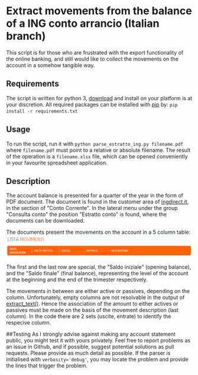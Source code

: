 
# Extract movements from the balance of a ING conto arrancio (Italian branch)
This script is for those who are frustrated with the export functionality of the online banking, and still would like to collect the movements on the account in a somehow tangible way.

## Requirements
The script is written for python 3, [download](https://www.python.org/downloads/) and install on your platform is at your discretion. All required packages can be installed with [pip](https://pip.pypa.io/en/stable/) by:
`pip install -r requirements.txt`

## Usage
To run the script, run it with 
`python parse_estratto_ing.py filename.pdf`
where `filename.pdf` must point to a relative or absolute filename. The result of the operation is a `filename.xlsx` file, which can be opened conveniently in your favourite spreadsheet application.

## Description
The account balance is presented for a quarter of the year in the form of PDF document. The document is found in the customer area of [ingdirect.it](https://www.ingdirect.it/), in the section of "Conto Corrente". In the lateral menu under the group "Consulta conto" the position "Estratto conto" is found, where the documents can be downloaded.

The documents present the movements on the account in a 5 column table:
![lista movimenti](doc\lista_movimenti.png)

The first and the last row are special, the "Saldo iniziale" (opening balance), and the "Saldo finale" (final balance), representing the level of the account at the beginning and the end of the trimester respectively.

The movements in between are either active or passives, depending on the column. Unfortunately, empty columns are not resolvable in the output of [extract_text()](https://pypdf2.readthedocs.io/en/latest/modules/PageObject.html#PyPDF2._page.PageObject.extract_text). Hence the association of the amount to either actives or passives must be made on the basis of the movement description (last column). In the code there are 2 sets (uscite, entrate) to identify the respecive column.

##Testing
As I strongly advise against making any account statement public, you might test it with yours privately. Feel free to report problems as an issue in Github, and if possible, suggest potential solutions as pull requests. Please provide as much detail as possible. If the parser is initialised with `verbosity='debug'`, you may locate the problem and provide the lines that trigger the problem.






